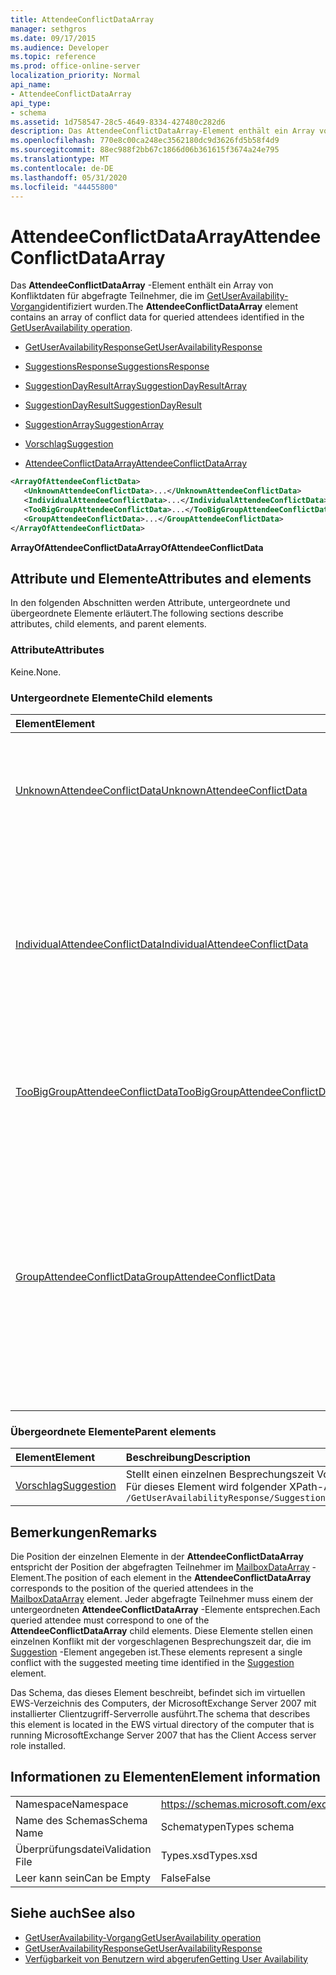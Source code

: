 ```yaml
---
title: AttendeeConflictDataArray
manager: sethgros
ms.date: 09/17/2015
ms.audience: Developer
ms.topic: reference
ms.prod: office-online-server
localization_priority: Normal
api_name:
- AttendeeConflictDataArray
api_type:
- schema
ms.assetid: 1d758547-28c5-4649-8334-427480c282d6
description: Das AttendeeConflictDataArray-Element enthält ein Array von Konfliktdaten für abgefragte Teilnehmer, die im GetUserAvailability-Vorgang identifiziert wurden.
ms.openlocfilehash: 770e8c00ca248ec3562180dc9d3626fd5b58f4d9
ms.sourcegitcommit: 88ec988f2bb67c1866d06b361615f3674a24e795
ms.translationtype: MT
ms.contentlocale: de-DE
ms.lasthandoff: 05/31/2020
ms.locfileid: "44455800"
---
```

# <a name="attendeeconflictdataarray"></a><span data-ttu-id="65f6c-103">AttendeeConflictDataArray</span><span class="sxs-lookup"><span data-stu-id="65f6c-103">AttendeeConflictDataArray</span></span>

<span data-ttu-id="65f6c-104">Das **AttendeeConflictDataArray** -Element enthält ein Array von Konfliktdaten für abgefragte Teilnehmer, die im [GetUserAvailability-Vorgang](getuseravailability-operation.md)identifiziert wurden.</span><span class="sxs-lookup"><span data-stu-id="65f6c-104">The **AttendeeConflictDataArray** element contains an array of conflict data for queried attendees identified in the [GetUserAvailability operation](getuseravailability-operation.md).</span></span>
  
- [<span data-ttu-id="65f6c-105">GetUserAvailabilityResponse</span><span class="sxs-lookup"><span data-stu-id="65f6c-105">GetUserAvailabilityResponse</span></span>](getuseravailabilityresponse.md)
  
- [<span data-ttu-id="65f6c-106">SuggestionsResponse</span><span class="sxs-lookup"><span data-stu-id="65f6c-106">SuggestionsResponse</span></span>](suggestionsresponse.md)
  
- [<span data-ttu-id="65f6c-107">SuggestionDayResultArray</span><span class="sxs-lookup"><span data-stu-id="65f6c-107">SuggestionDayResultArray</span></span>](suggestiondayresultarray.md)
  
- [<span data-ttu-id="65f6c-108">SuggestionDayResult</span><span class="sxs-lookup"><span data-stu-id="65f6c-108">SuggestionDayResult</span></span>](suggestiondayresult.md)
  
- [<span data-ttu-id="65f6c-109">SuggestionArray</span><span class="sxs-lookup"><span data-stu-id="65f6c-109">SuggestionArray</span></span>](suggestionarray.md)
  
- [<span data-ttu-id="65f6c-110">Vorschlag</span><span class="sxs-lookup"><span data-stu-id="65f6c-110">Suggestion</span></span>](suggestion.md)
  
- [<span data-ttu-id="65f6c-111">AttendeeConflictDataArray</span><span class="sxs-lookup"><span data-stu-id="65f6c-111">AttendeeConflictDataArray</span></span>](attendeeconflictdataarray.md)
  
```xml
<ArrayOfAttendeeConflictData>
   <UnknownAttendeeConflictData>...</UnknownAttendeeConflictData>
   <IndividualAttendeeConflictData>...</IndividualAttendeeConflictData>
   <TooBigGroupAttendeeConflictData>...</TooBigGroupAttendeeConflictData>
   <GroupAttendeeConflictData>...</GroupAttendeeConflictData>
</ArrayOfAttendeeConflictData>
```

 <span data-ttu-id="65f6c-112">**ArrayOfAttendeeConflictData**</span><span class="sxs-lookup"><span data-stu-id="65f6c-112">**ArrayOfAttendeeConflictData**</span></span>
## <a name="attributes-and-elements"></a><span data-ttu-id="65f6c-113">Attribute und Elemente</span><span class="sxs-lookup"><span data-stu-id="65f6c-113">Attributes and elements</span></span>

<span data-ttu-id="65f6c-114">In den folgenden Abschnitten werden Attribute, untergeordnete und übergeordnete Elemente erläutert.</span><span class="sxs-lookup"><span data-stu-id="65f6c-114">The following sections describe attributes, child elements, and parent elements.</span></span>
  
### <a name="attributes"></a><span data-ttu-id="65f6c-115">Attribute</span><span class="sxs-lookup"><span data-stu-id="65f6c-115">Attributes</span></span>

<span data-ttu-id="65f6c-116">Keine.</span><span class="sxs-lookup"><span data-stu-id="65f6c-116">None.</span></span>
  
### <a name="child-elements"></a><span data-ttu-id="65f6c-117">Untergeordnete Elemente</span><span class="sxs-lookup"><span data-stu-id="65f6c-117">Child elements</span></span>

|<span data-ttu-id="65f6c-118">**Element**</span><span class="sxs-lookup"><span data-stu-id="65f6c-118">**Element**</span></span>|<span data-ttu-id="65f6c-119">**Beschreibung**</span><span class="sxs-lookup"><span data-stu-id="65f6c-119">**Description**</span></span>|
|:-----|:-----|
|[<span data-ttu-id="65f6c-120">UnknownAttendeeConflictData</span><span class="sxs-lookup"><span data-stu-id="65f6c-120">UnknownAttendeeConflictData</span></span>](unknownattendeeconflictdata.md) <br/> |<span data-ttu-id="65f6c-121">Stellt einen nicht auflösbaren Teilnehmer oder Teilnehmer dar, der kein Benutzer, eine Verteilerliste oder ein Kontakt ist.</span><span class="sxs-lookup"><span data-stu-id="65f6c-121">Represents an unresolvable attendee or an attendee that is not a user, distribution list, or contact.</span></span>  <br/> |
|[<span data-ttu-id="65f6c-122">IndividualAttendeeConflictData</span><span class="sxs-lookup"><span data-stu-id="65f6c-122">IndividualAttendeeConflictData</span></span>](individualattendeeconflictdata.md) <br/> |<span data-ttu-id="65f6c-123">Enthält den Frei/Gebucht-Status eines Benutzers oder Kontakts für ein Zeitfenster, das gleichzeitig mit der im [Suggestion](suggestion.md) -Element identifizierten vorgeschlagenen Besprechungszeit auftritt.</span><span class="sxs-lookup"><span data-stu-id="65f6c-123">Contains a user's or contact's free/busy status for a time window that occurs at the same time as the suggested meeting time identified in the [Suggestion](suggestion.md) element.</span></span>  <br/> |
|[<span data-ttu-id="65f6c-124">TooBigGroupAttendeeConflictData</span><span class="sxs-lookup"><span data-stu-id="65f6c-124">TooBigGroupAttendeeConflictData</span></span>](toobiggroupattendeeconflictdata.md) <br/> |<span data-ttu-id="65f6c-125">Stellt einen Teilnehmer dar, der als Verteilerliste aufgelöst wurde, der zu groß für die Erweiterung war.</span><span class="sxs-lookup"><span data-stu-id="65f6c-125">Represents an attendee that resolved as a distribution list that was too large to expand.</span></span>  <br/> |
|[<span data-ttu-id="65f6c-126">GroupAttendeeConflictData</span><span class="sxs-lookup"><span data-stu-id="65f6c-126">GroupAttendeeConflictData</span></span>](groupattendeeconflictdata.md) <br/> |<span data-ttu-id="65f6c-127">Enthält aggregierte Konfliktinformationen über die Anzahl der verfügbaren Benutzer, die Anzahl der Benutzer mit Konflikten sowie die Anzahl der Benutzer, die in einer Verteilerliste keine Verfügbarkeitsinformationen für eine vorgeschlagene Besprechungszeit haben.</span><span class="sxs-lookup"><span data-stu-id="65f6c-127">Contains aggregate conflict information about the number of users available, the number of users who have conflicts, and the number of users who do not have availability information in a distribution list for a suggested meeting time.</span></span>  <br/> |
   
### <a name="parent-elements"></a><span data-ttu-id="65f6c-128">Übergeordnete Elemente</span><span class="sxs-lookup"><span data-stu-id="65f6c-128">Parent elements</span></span>

|<span data-ttu-id="65f6c-129">**Element**</span><span class="sxs-lookup"><span data-stu-id="65f6c-129">**Element**</span></span>|<span data-ttu-id="65f6c-130">**Beschreibung**</span><span class="sxs-lookup"><span data-stu-id="65f6c-130">**Description**</span></span>|
|:-----|:-----|
|[<span data-ttu-id="65f6c-131">Vorschlag</span><span class="sxs-lookup"><span data-stu-id="65f6c-131">Suggestion</span></span>](suggestion.md) <br/> |<span data-ttu-id="65f6c-132">Stellt einen einzelnen Besprechungszeit Vorschlag dar.</span><span class="sxs-lookup"><span data-stu-id="65f6c-132">Represents a single meeting time suggestion.</span></span>  <br/> <span data-ttu-id="65f6c-133">Für dieses Element wird folgender XPath-Ausdruck verwendet: </span><span class="sxs-lookup"><span data-stu-id="65f6c-133">The following is the XPath expression to this element:</span></span>  <br/>  `/GetUserAvailabilityResponse/SuggestionsResponse/SuggestionDayResultArray/SuggestionDayResult[i]/SuggestionArray/Suggestion[i]` <br/> |
   
## <a name="remarks"></a><span data-ttu-id="65f6c-134">Bemerkungen</span><span class="sxs-lookup"><span data-stu-id="65f6c-134">Remarks</span></span>

<span data-ttu-id="65f6c-135">Die Position der einzelnen Elemente in der **AttendeeConflictDataArray** entspricht der Position der abgefragten Teilnehmer im [MailboxDataArray](mailboxdataarray.md) -Element.</span><span class="sxs-lookup"><span data-stu-id="65f6c-135">The position of each element in the **AttendeeConflictDataArray** corresponds to the position of the queried attendees in the [MailboxDataArray](mailboxdataarray.md) element.</span></span> <span data-ttu-id="65f6c-136">Jeder abgefragte Teilnehmer muss einem der untergeordneten **AttendeeConflictDataArray** -Elemente entsprechen.</span><span class="sxs-lookup"><span data-stu-id="65f6c-136">Each queried attendee must correspond to one of the **AttendeeConflictDataArray** child elements.</span></span> <span data-ttu-id="65f6c-137">Diese Elemente stellen einen einzelnen Konflikt mit der vorgeschlagenen Besprechungszeit dar, die im [Suggestion](suggestion.md) -Element angegeben ist.</span><span class="sxs-lookup"><span data-stu-id="65f6c-137">These elements represent a single conflict with the suggested meeting time identified in the [Suggestion](suggestion.md) element.</span></span> 
  
<span data-ttu-id="65f6c-138">Das Schema, das dieses Element beschreibt, befindet sich im virtuellen EWS-Verzeichnis des Computers, der MicrosoftExchange Server 2007 mit installierter Clientzugriff-Serverrolle ausführt.</span><span class="sxs-lookup"><span data-stu-id="65f6c-138">The schema that describes this element is located in the EWS virtual directory of the computer that is running MicrosoftExchange Server 2007 that has the Client Access server role installed.</span></span>
  
## <a name="element-information"></a><span data-ttu-id="65f6c-139">Informationen zu Elementen</span><span class="sxs-lookup"><span data-stu-id="65f6c-139">Element information</span></span>

|||
|:-----|:-----|
|<span data-ttu-id="65f6c-140">Namespace</span><span class="sxs-lookup"><span data-stu-id="65f6c-140">Namespace</span></span>  <br/> |https://schemas.microsoft.com/exchange/services/2006/types  <br/> |
|<span data-ttu-id="65f6c-141">Name des Schemas</span><span class="sxs-lookup"><span data-stu-id="65f6c-141">Schema Name</span></span>  <br/> |<span data-ttu-id="65f6c-142">Schematypen</span><span class="sxs-lookup"><span data-stu-id="65f6c-142">Types schema</span></span>  <br/> |
|<span data-ttu-id="65f6c-143">Überprüfungsdatei</span><span class="sxs-lookup"><span data-stu-id="65f6c-143">Validation File</span></span>  <br/> |<span data-ttu-id="65f6c-144">Types.xsd</span><span class="sxs-lookup"><span data-stu-id="65f6c-144">Types.xsd</span></span>  <br/> |
|<span data-ttu-id="65f6c-145">Leer kann sein</span><span class="sxs-lookup"><span data-stu-id="65f6c-145">Can be Empty</span></span>  <br/> |<span data-ttu-id="65f6c-146">False</span><span class="sxs-lookup"><span data-stu-id="65f6c-146">False</span></span>  <br/> |
   
## <a name="see-also"></a><span data-ttu-id="65f6c-147">Siehe auch</span><span class="sxs-lookup"><span data-stu-id="65f6c-147">See also</span></span>

- [<span data-ttu-id="65f6c-148">GetUserAvailability-Vorgang</span><span class="sxs-lookup"><span data-stu-id="65f6c-148">GetUserAvailability operation</span></span>](getuseravailability-operation.md) 
- [<span data-ttu-id="65f6c-149">GetUserAvailabilityResponse</span><span class="sxs-lookup"><span data-stu-id="65f6c-149">GetUserAvailabilityResponse</span></span>](getuseravailabilityresponse.md)
- [<span data-ttu-id="65f6c-150">Verfügbarkeit von Benutzern wird abgerufen</span><span class="sxs-lookup"><span data-stu-id="65f6c-150">Getting User Availability</span></span>](https://msdn.microsoft.com/library/d4133fcb-9b0f-4e6b-aadf-a389da83516a%28Office.15%29.aspx)

